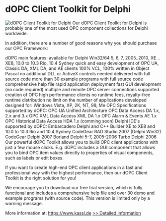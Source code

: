 # dOPC Client Toolkit for Delphi
![dOPC Client Toolkit for Delphi](https://mycommerce.akamaized.net/api/pimages/P183727/BIG/183727.PNG)
Our dOPC Client Toolkit for Delphi is probably one of the most used OPC component collections for Delphi worldwide.

In addition, there are a number of good reasons why you should purchase our OPC Framework:

dOPC main features:
available for Delphi Win32/64 5, 6, 7, 2005..2010, XE .. XE8, 10.0 to 10.3 Rio, 10.4 Sydney
quick and easy development of OPC UA, Classic DA, XML DA, and AE clients
100% VCL, 100% written in Object Pascal
no additional DLL or ActiveX controls needed
delivered with full source code
more than 30 example programs with full source code
comprehensive help file
rapid application deployment
fast GUI development (no code required)
multiple and remote OPC server connections supported
creation of OPC high performance clients
no runtime fees, royalty-free runtime distribution
no limit on the number of applications developed
designed for: Windows Vista, XP, 2K, NT, 98, Me
OPC Specifications supported by dOPC:
OPC UA Unified Architecture
OPC Data Access DA 1.x, 2.x and 3.x
OPC XML Data Access XML DA 1.x
OPC Alarm & Events AE 1.x
OPC Historical Data Access HDA 1.x (comming soon)
Delphi IDE's supported by dOPC:
Embarcadero Delphi and C++ Builder XE to XE8 and 10.0 to 10.3 Rio and 10.4 Sydney
CodeGear RAD Studio 2007 (Delphi Win32)
CodeGear Delphi 2007
Borland Delphi 5-7, 2005-2006
Turbo Delphi 2006
Our powerful dOPC Toolkit allows you to build OPC client applications with just a few mouse clicks. E.g. dOPC includes a GUI component that allows you to bind OPC item values directly to properties of visual components, such as labels or edit boxes.

If you want to create high-end OPC client applications in a fast and professional way with the highest performance, then our dOPC Client Toolkit is the right solution for you!

We encourage you to download our free trial version, which is fully functional and includes a comprehensive help file and over 30 demo and example programs (with source code). This version is limited only by a warning message.

More information at: https://www.kassl.de
[>> Detailed information](https://secure.shareit.com/shareit/product.html?productid=183727&affiliateid=200057808)